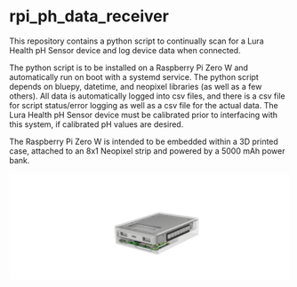 # rpi_ph_data_receiver
This repository contains a python script to continually scan for a Lura Health pH Sensor device and log device data when connected.

The python script is to be installed on a Raspberry Pi Zero W and automatically run on boot with a systemd service. The python script
depends on bluepy, datetime, and neopixel libraries (as well as a few others). All data is automatically logged into csv files, and
there is a csv file for script status/error logging as well as a csv file for the actual data. The Lura Health pH Sensor device must
be calibrated prior to interfacing with this system, if calibrated pH values are desired. 

The Raspberry Pi Zero W is intended to be embedded within a 3D printed case, attached to an 8x1 Neopixel strip and powered by a 
5000 mAh power bank. 

![RPi Case](https://github.com/lurahealth/rpi_ph_data_receiver/blob/master/images/case_transparent1.png?raw=true)
